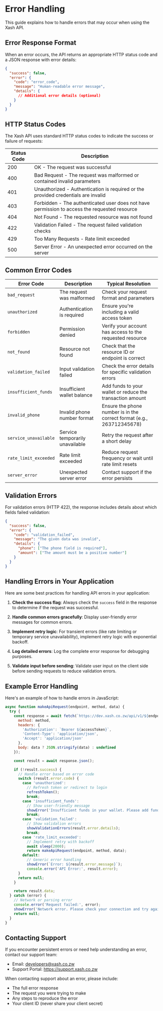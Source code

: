 # Error Handling

This guide explains how to handle errors that may occur when using the Xash API.

## Error Response Format

When an error occurs, the API returns an appropriate HTTP status code and a JSON response with error details:

```json
{
  "success": false,
  "error": {
    "code": "error_code",
    "message": "Human-readable error message",
    "details": {
      // Additional error details (optional)
    }
  }
}
```

## HTTP Status Codes

The Xash API uses standard HTTP status codes to indicate the success or failure of requests:

| Status Code | Description |
|-------------|-------------|
| 200 | OK - The request was successful |
| 400 | Bad Request - The request was malformed or contained invalid parameters |
| 401 | Unauthorized - Authentication is required or the provided credentials are invalid |
| 403 | Forbidden - The authenticated user does not have permission to access the requested resource |
| 404 | Not Found - The requested resource was not found |
| 422 | Validation Failed - The request failed validation checks |
| 429 | Too Many Requests - Rate limit exceeded |
| 500 | Server Error - An unexpected error occurred on the server |

## Common Error Codes

| Error Code | Description | Typical Resolution |
|------------|-------------|-------------------|
| `bad_request` | The request was malformed | Check your request format and parameters |
| `unauthorized` | Authentication is required | Ensure you're including a valid access token |
| `forbidden` | Permission denied | Verify your account has access to the requested resource |
| `not_found` | Resource not found | Check that the resource ID or endpoint is correct |
| `validation_failed` | Input validation failed | Check the error details for specific validation errors |
| `insufficient_funds` | Insufficient wallet balance | Add funds to your wallet or reduce the transaction amount |
| `invalid_phone` | Invalid phone number format | Ensure the phone number is in the correct format (e.g., 263712345678) |
| `service_unavailable` | Service temporarily unavailable | Retry the request after a short delay |
| `rate_limit_exceeded` | Rate limit exceeded | Reduce request frequency or wait until rate limit resets |
| `server_error` | Unexpected server error | Contact support if the error persists |

## Validation Errors

For validation errors (HTTP 422), the response includes details about which fields failed validation:

```json
{
  "success": false,
  "error": {
    "code": "validation_failed",
    "message": "The given data was invalid",
    "details": {
      "phone": ["The phone field is required"],
      "amount": ["The amount must be a positive number"]
    }
  }
}
```

## Handling Errors in Your Application

Here are some best practices for handling API errors in your application:

1. **Check the success flag**: Always check the `success` field in the response to determine if the request was successful.

2. **Handle common errors gracefully**: Display user-friendly error messages for common errors.

3. **Implement retry logic**: For transient errors (like rate limiting or temporary service unavailability), implement retry logic with exponential backoff.

4. **Log detailed errors**: Log the complete error response for debugging purposes.

5. **Validate input before sending**: Validate user input on the client side before sending requests to reduce validation errors.

## Example Error Handling

Here's an example of how to handle errors in JavaScript:

```javascript
async function makeApiRequest(endpoint, method, data) {
  try {
    const response = await fetch(`https://dev.xash.co.zw/api/v1/${endpoint}`, {
      method: method,
      headers: {
        'Authorization': `Bearer ${accessToken}`,
        'Content-Type': 'application/json',
        'Accept': 'application/json'
      },
      body: data ? JSON.stringify(data) : undefined
    });

    const result = await response.json();

    if (!result.success) {
      // Handle error based on error code
      switch (result.error.code) {
        case 'unauthorized':
          // Refresh token or redirect to login
          refreshToken();
          break;
        case 'insufficient_funds':
          // Show user-friendly message
          showError('Insufficient funds in your wallet. Please add funds and try again.');
          break;
        case 'validation_failed':
          // Show validation errors
          showValidationErrors(result.error.details);
          break;
        case 'rate_limit_exceeded':
          // Implement retry with backoff
          await sleep(2000);
          return makeApiRequest(endpoint, method, data);
        default:
          // Generic error handling
          showError(`Error: ${result.error.message}`);
          console.error('API Error:', result.error);
      }
      return null;
    }

    return result.data;
  } catch (error) {
    // Network or parsing error
    console.error('Request failed:', error);
    showError('Network error. Please check your connection and try again.');
    return null;
  }
}
```

## Contacting Support

If you encounter persistent errors or need help understanding an error, contact our support team:

- Email: developers@xash.co.zw
- Support Portal: https://support.xash.co.zw

When contacting support about an error, please include:
- The full error response
- The request you were trying to make
- Any steps to reproduce the error
- Your client ID (never share your client secret)
